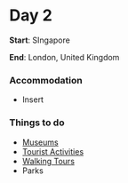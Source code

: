 # Day 2

**Start**: SIngapore

**End**: London, United Kingdom

### Accommodation

* Insert

### Things to do

* [Museums](/museums.md)
* [Tourist Activities](/tourist-activities.md)
* [Walking Tours](/walking-tours.md)
* Parks



